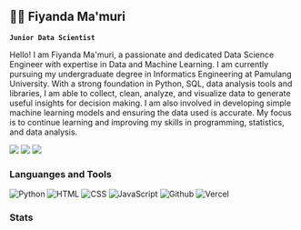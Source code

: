 ## 🧑‍💻 Fiyanda Ma'muri

**` Junior Data Scientist `**

Hello! I am Fiyanda Ma'muri, a passionate and dedicated Data Science Engineer with expertise in Data and Machine Learning. I am currently pursuing my undergraduate degree in Informatics Engineering at Pamulang University. With a strong foundation in Python, SQL, data analysis tools and libraries, I am able to collect, clean, analyze, and visualize data to generate useful insights for decision making. I am also involved in developing simple machine learning models and ensuring the data used is accurate. My focus is to continue learning and improving my skills in programming, statistics, and data analysis.


<a href="https://www.linkedin.com/in/fiyandamamuri/"><img src="https://img.shields.io/badge/LinkedIn-0077B5?style=for-the-badge&logo=linkedin&logoColor=white"></a> <a href="https://github.com/fiyandamamuri"><img src="https://img.shields.io/badge/GitHub-100000?style=for-the-badge&logo=github&logoColor=white"></a> <a href="mailto:fiyandamamuri@gmail.com"><img src="https://img.shields.io/badge/Gmail-D14836?style=for-the-badge&logo=gmail&logoColor=white"></a>

### Languanges and Tools

![Python](https://img.shields.io/badge/python-323330?style=for-the-badge&logo=python&logoColor=blue)  ![HTML](https://img.shields.io/badge/HTML5-E34F26?style=for-the-badge&logo=html5&logoColor=white) ![CSS](https://img.shields.io/badge/CSS3-1572B6?style=for-the-badge&logo=css3&logoColor=white) ![JavaScript](https://img.shields.io/badge/JavaScript-323330?style=for-the-badge&logo=javascript&logoColor=F7DF1E) ![Github](https://img.shields.io/badge/GitHub-100000?style=for-the-badge&logo=github&logoColor=white)  ![Vercel](https://img.shields.io/badge/Vercel-000000?style=for-the-badge&logo=vercel&logoColor=white)

### Stats

